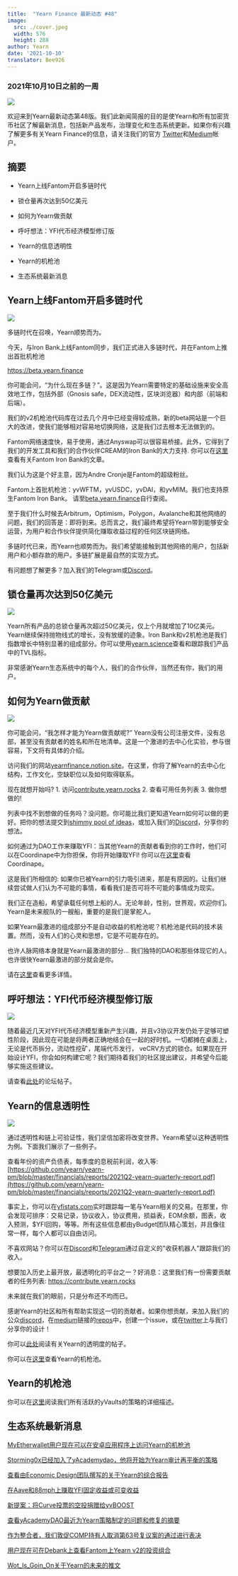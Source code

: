 ```yaml
---
title:  "Yearn Finance 最新动态 #48"
image:
  src: ./cover.jpeg
  width: 576
  height: 288
author: Yearn
date: '2021-10-10'
translator: Bee926
---
```


### 2021年10月10日之前的一周

![](/_posts/_newsletters/Yearn-Finance-Newsletter-48/cover.jpeg?w=880&h=440)

欢迎来到Yearn最新动态第48版。我们此新闻简报的目的是使Yearn和所有加密货币社区了解最新消息，包括新产品发布，治理变化和生态系统更新。如果你有兴趣了解更多有关Yearn Finance的信息，请关注我们的官方 [Twitter](https://twitter.com/iearnfinance)和[Medium](https://medium.com/iearn)帐户。

## 摘要

-   Yearn上线Fantom开启多链时代
    
-   锁仓量再次达到50亿美元
    
-   如何为Yearn做贡献
    
-   呼吁想法：YFI代币经济模型修订版
    
-   Yearn的信息透明性
    
-   Yearn的机枪池
    
-   生态系统最新消息

## Yearn上线Fantom开启多链时代

![](/_posts/_newsletters/Yearn-Finance-Newsletter-48/image2.jpg?w=1280&h=1271)

多链时代在召唤，Yearn顺势而为。

今天，与Iron Bank上线Fantom同步，我们正式进入多链时代，并在Fantom上推出首批机枪池

https://beta.yearn.finance

你可能会问，“为什么现在多链？”。这是因为Yearn需要特定的基础设施来安全高效地工作，包括外部（Gnosis safe，DEX流动性，区块浏览器）和内部（前端和后端）。

我们的v2机枪池代码库在过去几个月中已经变得较成熟，新的beta网站是一个巨大的改进，使我们能够相对容易地切换网络，这是我们过去根本无法做到的。

Fantom网络速度快，易于使用，通过Anyswap可以很容易桥接。此外，它得到了我们的开发工具和我们的合作伙伴CREAM的Iron Bank的大力支持. 你可以在[这里](https://medium.com/cream-finance/c-r-e-a-m-dd4982004bb9)查看有关Fantom Iron Bank的文章。
  
我们认为这是个好主意，因为Andre Cronje是Fantom的超级粉丝。

Fantom上首批机枪池：yvWFTM，yvUSDC，yvDAI，和yvMIM。我们也支持原生Fantom Iron Bank。 请至[beta.yearn.finance](https://beta.yearn.finance)自行查阅。

至于我们什么时候去Arbitrum，Optimism，Polygon，Avalanche和其他网络的问题，我们的回答是：即将到来。总而言之，我们最终希望将Yearn带到能够安全运营，为用户和合作伙伴提供简化赚取收益过程的任何区块链网络。

多链时代已来，而Yearn也顺势而为。我们希望能接触到其他网络的用户，包括新用户和小额存款的用户。多链扩展是最自然的实现方式。

有问题想了解更多？加入我们的Telegram或[Discord](https://discord.com/invite/SNPvCpjRET)。

## 锁仓量再次达到50亿美元

 ![](/_posts/_newsletters/Yearn-Finance-Newsletter-48/image3.jpg?w=1456&h=1092)

Yearn所有产品的总锁仓量再次超过50亿美元，仅上个月就增加了10亿美元。Yearn继续保持抛物线式的增长，没有放缓的迹象。Iron Bank和v2机枪池是我们指数增长中特别显著的组成部分。你可以使用[yearn.science](https://yearn.science/)查看和跟踪我们产品中的TVL指标。

非常感谢Yearn生态系统中的每个人，我们的合作伙伴，当然还有你，我们的用户。

## 如何为Yearn做贡献

 ![](/_posts/_newsletters/Yearn-Finance-Newsletter-48/image4.jpg?w=973&h=651)

你可能会问，“我怎样才能为Yearn做贡献呢?” Yearn没有公司注册文件，没有总部，甚至没有贡献者的姓名和所在地清单。这是一个激进的去中心化实验，参与很容易，下文将有具体的介绍。

访问我们的网站[yearnfinance.notion.site](https://yearnfinance.notion.site)。在这里，你将了解Yearn的去中心化结构，工作文化，空缺职位以及如何取得联系。

现在就想开始吗? 1. 访问[contribute.yearn.rocks](https://contribute.yearn.rocks) 2. 查看可用任务列表 3. 做你想做的!

列表中找不到想做的任务吗？没问题。你可能比我们更知道Yearn如何可以做的更好。把你的想法提交到[shimmy pool of ideas](https://yearnfinance.notion.site/Pool-of-Ideas-d75383ade9154d8bb6163388c6c2b39b)，或加入我们的[Discord](https://discord.com/invite/6PNv2nF)，分享你的想法。

如何通过为DAO工作来赚取YFI：当其他Yearn的贡献者看到你的工作时，他们可以在Coordinape中为你担保，你将开始赚取YFI! 你可以在[这里](https://coordinape.com)查看Coordinape。

这是我们所相信的: 如果你已被Yearn的引力吸引进来，那是有原因的。让我们继续尝试做人们认为不可能的事情，看看我们是否可将不可能的事情成为现实。

我们正在造船，希望承载任何想上船的人。无论年龄，性别，世界观，欢迎你们。Yearn是未来舰队的一艘船，重要的是我们是掌舵人。

如果Yearn最激进的组成部分不是自动收益的机枪池呢？机枪池是代码的技术装置。然而，没有人们的心灵和思想，它是不可能存在的。

也许人脉网络本身就是Yearn最激进的部分... 我们独特的DAO和那些体现它的人。也许很快Yearn最激进的部分就会是你。

请在[这里](https://twitter.com/iearnfinance/status/1445799269189881864?s=20)查看更多详情。

## 呼吁想法：YFI代币经济模型修订版

![](/_posts/_newsletters/Yearn-Finance-Newsletter-48/image5.jpg?w=1456&h=997)

随着最近几天对YFI代币经济模型重新产生兴趣，并且v3协议开发仍处于足够可塑性阶段，因此现在可能是将两者正确地结合在一起的好时机。一切都摊在桌面上，无论是代币拆分，流动性挖矿，尾端代币发行， veCRV方式的锁仓。如果现在开始设计YFI，你会如何构建它呢？我们期待着我们的社区提出建议，并希望今后能够实施这些建议。

请查看[此处](https://gov.yearn.finance/t/call-for-ideas-yfi-tokenomics-revamp/11573/8)的论坛帖子。

## Yearn的信息透明性

![](/_posts/_newsletters/Yearn-Finance-Newsletter-48/image6.jpg?w=1260&h=820)

通过透明性和链上可验证性，我们坚信加密将改变世界。Yearn希望以这种透明性为例。下面我们展示了一些例子。

查看年份的资产负债表，每季度的息税前利润，收入等: [https://github.com/yearn/yearn-pm/blob/master/financials/reports/2021Q2-yearn-quarterly-report.pdf](https://github.com/yearn/yearn-pm/blob/master/financials/reports/2021Q2-yearn-quarterly-report.pdf)

事实上，你可以在[yfistats.com](https://www.yfistats.com/)实时跟踪每一笔与Yearn相关的交易。在那里，你会发现可排序：交易记录，协议收入，协议费用，损益表，EOM余额，图表，收入预测，$YFI回购，等等。所有这些信息都由yBudget团队精心策划，并且像往常一样，每个人都可以自由访问。

不喜欢网站？你可以在[Discord](https://discord.com/invite/6PNv2nF)和[Telegram](https://t.me/yfi_harvest_tracker)通过自定义的"收获机器人"跟踪我们的收入。

想要加入历史上最开放，最透明化的平台之一？好消息：这里我们有一份需要贡献者的任务列表: https://contribute.yearn.rocks

未来就在我们的眼前，只是分布还不均而已。

感谢Yearn的社区和所有帮助实现这一切的贡献者。如果你想贡献，来加入我们的公众[discord](https://discord.gg/8rF374XkXy)，在[medium](https://medium.com/iearn/yearn-ui-v3-0-a194355bdb1f)链接的[repos](https://github.com/yearn)中，创建一个issue，或在[twitter](https://twitter.com/iearnfinance)上与我们分享你的设计！

你可以[此处](https://twitter.com/iearnfinance/status/1445143482830446600?s=20)阅读有关Yearn的透明度的帖子。

你可以在[这里](http://yearn.finance/vaults)查看Yearn的机枪池。

## Yearn的机枪池

你可以在[这里](https://medium.com/yearn-state-of-the-vaults/the-vaults-at-yearn-9237905ffed3)阅读我们所有活跃的yVaults的策略的详细描述。

## 生态系统最新消息

[MyEtherwallet用户现在可以在安卓应用程序上访问Yearn的机枪池](https://twitter.com/myetherwallet/status/1443283619867414537)

[Storming0x已经加入了yAcademydao，他将开始为Yearn审计再平衡的策略](https://twitter.com/yAcademyDAO/status/1443138482604371974)

[查看由Economic Design团队撰写的关于Yearn的综合报告](https://econteric.com/fundamentals/yearn-finance/)

[在Aave和88mph上赚取YFI固定收益或可变收益](https://twitter.com/88mphapp/status/1445880439420325889)

[新提案：将Curve投票的空投捐赠给yvBOOST](https://gov.yearn.finance/t/donate-curve-voter-airdrops-to-yvboost/11587)

[查看yAcademyDAO最近为Yearn策略制定的问题和修复的摘要](https://twitter.com/yAcademyDAO/status/1445414387573997569)

[作为整合者，我们敦促COMP持有人取消第63号复议案的通过进行表决](https://twitter.com/bantg/status/1445312250827390979?s=20)

[用户现在可在Debank上查看Fantom上Yearn v2的投资组合](https://twitter.com/DeBankDeFi/status/1446624448744886273)

[Wot_Is_Goin_On关于Yearn的未来的推文](https://twitter.com/Wot_Is_Goin_On/status/1446540007292952579)
